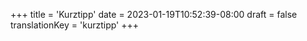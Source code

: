 +++
title = 'Kurztipp'
date = 2023-01-19T10:52:39-08:00
draft = false
translationKey = 'kurztipp'
+++

